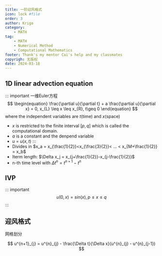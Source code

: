 ```yaml
---
title: 一阶迎风格式
icon: lock #file
order: 3
author: Krigo
category:
    - MATH
tag: 
    - MATH
    - Numerical Method
    - Computational Mathematics
footer: Thank's my mentor Cai's help and my classmates
copyrigh: 无版权
date: 2024-03-18
---
```


## 1D linear advection equation
::: important 一维Euler方程
$$
\begin{equation}
    \frac{\partial u}{\partial t} + a \frac{\partial u}{\partial x} = 0, x_{L} \leq x \leq x_{R}, t\geq 0
\end{equation}
$$
where the independent variables are $t$(time) and $x$(space)
- $x$ is restricted to the finite interval $[p,q]$ which is called the computational domain.
- $a$ is a constant and the denpend variable
- $u$ = $u(x,t)$
:::
- Divides in $x_a = x_{\frac{1}{2}}<x_{\frac{3}{2}}< ... < x_{M+\frac{1}{2}} = x_b$
- Iterm length: $\Delta x_j = x_{j+\frac{1}{2}}-x_{j-\frac{1}{2}}$
- n-th time level with $\Delta t^{n} = t^{n+1}-t^{n}$


## IVP
::: important
$$
u(0,x) = sin(x), p \leq x \leq q
$$
:::



## 迎风格式

网格划分


$$
u^{n+1}_{j} = u^{n}_{j} - \frac{\Delta t}{\Delta x}(u^{n}_{j} - u^{n}_{j-1})
$$

